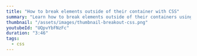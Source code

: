 ```yaml
---
title: "How to break elements outside of their container with CSS"
summary: "Learn how to break elements outside of their containers using the :not selector."
thumbnail: "/assets/images/thumbnail-breakout-css.png"
youtubeId: "UQpvYbFNzFc"
duration: "3:46"
tags:
  - css
---
```

